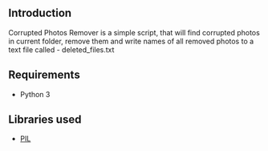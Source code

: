 ## Introduction

Corrupted Photos Remover is a simple script, that will find corrupted photos in current folder, remove them and write names of all removed photos to a text file called - deleted_files.txt

## Requirements

* Python 3

## Libraries used

* [PIL](https://github.com/python-pillow/Pillow)
